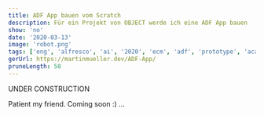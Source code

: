 ```yaml
---
title: ADF App bauen vom Scratch
description: Für ein Projekt von OBJECT werde ich eine ADF App bauen
show: 'no'
date: '2020-03-13'
image: 'robot.png'
tags: ['eng', 'alfresco', 'ai', '2020', 'ecm', 'adf', 'prototype', 'aca', 'object']
gerUrl: https://martinmueller.dev/ADF-App/
pruneLength: 50
---
```


UNDER CONSTRUCTION

Patient my friend. Coming soon :) ...